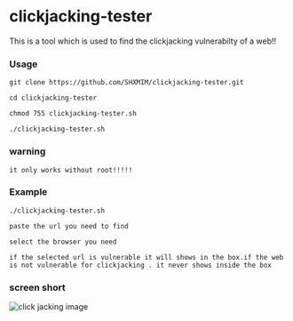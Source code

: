 # clickjacking-tester

This is a tool which is used to find the clickjacking vulnerabilty of a web!!

### Usage

```
git clone https://github.com/SHXMIM/clickjacking-tester.git
```
```
cd clickjacking-tester
```
```
chmod 755 clickjacking-tester.sh
```
```
./clickjacking-tester.sh
``` 
### warning
```
it only works without root!!!!!
```
### Example

```
./clickjacking-tester.sh

paste the url you need to find

select the browser you need

if the selected url is vulnerable it will shows in the box.if the web is not vulnerable for clickjacking . it never shows inside the box
```

### screen short
![click jacking image](https://portswigger.net/web-security/images/clickjacking-infographic.svg)
